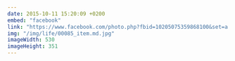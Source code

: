 ```yaml
---
date: 2015-10-11 15:20:09 +0200
embed: "facebook"
link: "https://www.facebook.com/photo.php?fbid=10205075359868100&set=a.10205075351147882.1073741842.1366472293&type=3"
img: "/img/life/00085_item.md.jpg"
imageWidth: 530
imageHeight: 351
---
```

